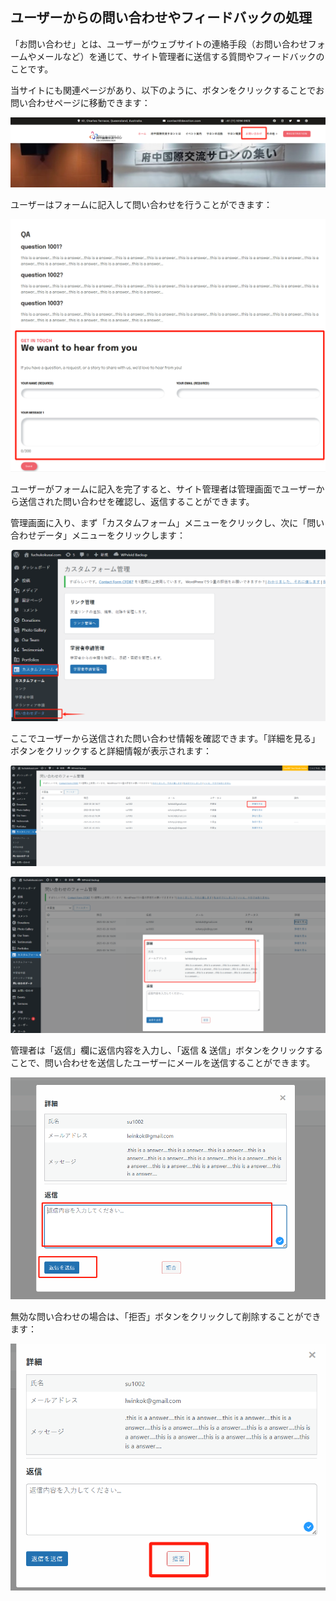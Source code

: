 ## ユーザーからの問い合わせやフィードバックの処理

「お問い合わせ」とは、ユーザーがウェブサイトの連絡手段（お問い合わせフォームやメールなど）を通じて、サイト管理者に送信する質問やフィードバックのことです。

当サイトにも関連ページがあり、以下のように、ボタンをクリックすることでお問い合わせページに移動できます：

![qaPaeg1](../../images/image-30.png)

ユーザーはフォームに記入して問い合わせを行うことができます：

![qaPageForm1](../../images/image-31.png)

ユーザーがフォームに記入を完了すると、サイト管理者は管理画面でユーザーから送信された問い合わせを確認し、返信することができます。

管理画面に入り、まず「カスタムフォーム」メニューをクリックし、次に「問い合わせデータ」メニューをクリックします：

![checkUserQaListPage1](../../images/image-32.png)

ここでユーザーから送信された問い合わせ情報を確認できます。「詳細を見る」ボタンをクリックすると詳細情報が表示されます：

![qaDetailBtn1](../../images/image-33.png)

![qaDetailDialog1](../../images/image-34.png)

管理者は「返信」欄に返信内容を入力し、「返信 & 送信」ボタンをクリックすることで、問い合わせを送信したユーザーにメールを送信することができます。

![replyQa](../../images/image-35.png)

無効な問い合わせの場合は、「拒否」ボタンをクリックして削除することができます：

![clearQa](../../images/image-36.png)
